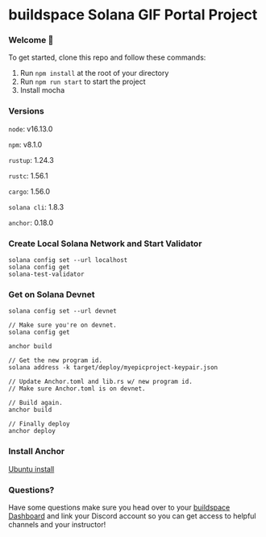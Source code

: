 # buildspace Solana GIF Portal Project

### **Welcome 👋**
To get started, clone this repo and follow these commands:

1. Run `npm install` at the root of your directory
2. Run `npm run start` to start the project
3. Install mocha 


### **Versions**
`node`: v16.13.0

`npm`: v8.1.0

`rustup`: 1.24.3

`rustc`: 1.56.1

`cargo`: 1.56.0

`solana cli`: 1.8.3

`anchor`: 0.18.0


### **Create Local Solana Network and Start Validator**
```
solana config set --url localhost
solana config get
solana-test-validator
```

### **Get on Solana Devnet**
```
solana config set --url devnet

// Make sure you're on devnet.
solana config get

anchor build

// Get the new program id.
solana address -k target/deploy/myepicproject-keypair.json

// Update Anchor.toml and lib.rs w/ new program id.
// Make sure Anchor.toml is on devnet.

// Build again.
anchor build

// Finally deploy
anchor deploy
```

### **Install Anchor**
[Ubuntu install](https://project-serum.github.io/anchor/getting-started/installation.html#install-anchor)


### **Questions?**
Have some questions make sure you head over to your [buildspace Dashboard](https://app.buildspace.so/courses/CObd6d35ce-3394-4bd8-977e-cbee82ae07a3) and link your Discord account so you can get access to helpful channels and your instructor!
